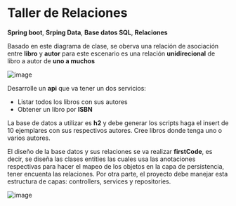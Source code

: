 # Taller de Relaciones

**Spring boot**, **Srping Data**, **Base datos SQL**, **Relaciones**

Basado en este diagrama de clase, se oberva una relación de asociación entre **libro** y **autor** para este escenario es una relación **unidirecional** de libro a autor
de **uno a muchos**

![image](https://github.com/crodrigr/programacion-java-2023-02/assets/31961588/924d128d-0bbc-4229-88d4-581d7ad8346d)

Desarrolle un **api** que va tener un dos servicios:

  - Listar todos los libros con sus autores
  - Obtener un libro por **ISBN**

La base de datos a utilizar es **h2** y debe generar los scripts haga el insert de 10 ejemplares con sus respectivos autores. Cree libros donde tenga uno o varios autores.

El diseño de la base datos y sus relaciones se va realizar **firstCode**, es decir, se diseña las clases entities las cuales usa las anotaciones respectivas para hacer el mapeo de los objetos en la capa de persistencia, tener encuenta las relaciones. Por otra parte, el proyecto debe manejar esta estructura de capas: controllers, services y repositories. 

![image](https://github.com/crodrigr/programacion-java-2023-02/assets/31961588/be9e08c5-a147-4122-98d5-555b0c98a8f8)




    

  
